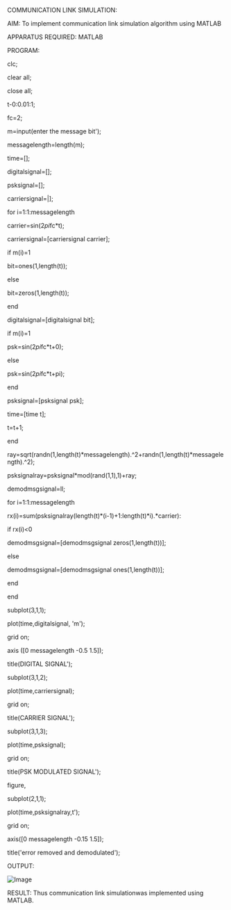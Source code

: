 COMMUNICATION LINK SIMULATION:

AIM:
To implement communication link simulation algorithm using MATLAB

APPARATUS REQUIRED:
MATLAB

PROGRAM:

clc;

clear all; 

close all; 

t-0:0.01:1; 

fc=2;

m=input(enter the message bit');

messagelength=length(m);

time=[];

digitalsignal=[];

psksignal=[];

carriersignal=|];

for i=1:1:messagelength 

carrier=sin(2*pi*fc*t);

carriersignal=[carriersignal carrier];

if m(i)=1

bit=ones(1,length(t));

else 

bit=zeros(1,length(t));

end 

digitalsignal=[digitalsignal bit];

if m(i)=1

psk=sin(2*pi*fc*t+0);

else 

psk=sin(2*pi*fc*t+pi);

end 

psksignal=[psksignal psk];

time=[time t]; 

t=t+1;

end 

ray=sqrt(randn(1,length(t)*messagelength).^2+randn(1,length(t)*messagelength).^2);

psksignalray=psksignal*mod(rand(1,1),1)+ray;

demodmsgsignal=ll;

for i=1:1:messagelength

rx(i)=sum(psksignalray(length(t)*(i-1)+1:length(t)*i).*carrier):

if rx(i)<0

demodmsgsignal=[demodmsgsignal zeros(1,length(t))];

else

demodmsgsignal=[demodmsgsignal ones(1,length(t))];

end 

end

subplot(3,1,1);

plot(time,digitalsignal, 'm');

grid on;

axis ([0 messagelength -0.5 1.5]);

title(DIGITAL SIGNAL');

subplot(3,1,2);

plot(time,carriersignal);

grid on;

title(CARRIER SIGNAL');

subplot(3,1,3);

plot(time,psksignal);

grid on;

title(PSK MODULATED SIGNAL');

figure,

subplot(2,1,1);

plot(time,psksignalray,t');

grid on;

axis([0 messagelength -0.15 1.5]);

title('error removed and demodulated');

OUTPUT:

![Image](https://github.com/user-attachments/assets/03c1becb-e8dc-44c8-9de9-9ab795292e9c)

RESULT:
Thus communication link simulationwas implemented using MATLAB.
